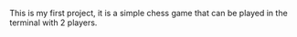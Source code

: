This is my first project, it is a simple chess game that can be played in the terminal with 2 players.
